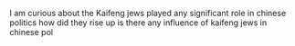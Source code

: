 I am curious about the Kaifeng jews played any significant role in chinese politics how did they rise up is there any influence of kaifeng jews in chinese pol